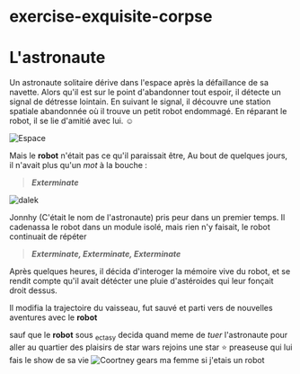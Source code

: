 # exercise-exquisite-corpse

# L'astronaute

Un astronaute solitaire dérive dans l'espace après la défaillance de sa navette. Alors qu'il est sur le point d'abandonner tout espoir, il détecte un signal de détresse lointain. En suivant le signal, il découvre une station spatiale abandonnée où il trouve un petit robot endommagé. En réparant le robot, il se lie d'amitié avec lui. :relaxed:

![Espace](https://media0.giphy.com/media/v1.Y2lkPTc5MGI3NjExd25jYjlrY2YwdzF5dG02MWxjZm56N2x0YW5hNW9hYzNhczZyNXR3YyZlcD12MV9pbnRlcm5hbF9naWZfYnlfaWQmY3Q9Zw/3o7buijTqhjxjbEqjK/giphy.gif)

Mais le **robot** n'était pas ce qu'il paraissait être,
Au bout de quelques jours, il n'avait plus qu'un *mot* à la bouche :
>***Exterminate***

![dalek](https://upload.wikimedia.org/wikipedia/commons/a/a6/Cardiff_Bay_-_Dalek_-_geograph.org.uk_-_5253753.jpg)

Jonnhy (C'était le nom de l'astronaute) pris peur dans un premier temps. 
Il cadenassa le robot dans un module isolé, mais rien n'y faisait, le robot continuait de répéter 
>***Exterminate, Exterminate, Exterminate***

Après quelques heures, il décida d'interoger la mémoire vive du robot, et se rendit compte qu'il avait détécter une pluie d'astéroides qui leur fonçait droit dessus. 

Il modifia la trajectoire du vaisseau, fut sauvé et parti vers de nouvelles aventures avec le **robot**

sauf que le **robot** sous <sub>ectasy</sub> decida quand meme de *tuer* l'astronaute pour aller au quartier des plaisirs de star wars rejoins une star :star: preaseuse qui lui fais le show de sa vie
![Coortney gears ma femme si j'etais un robot](https://media.tenor.com/zVH5RjgirAAAAAAC/ratchet-clank.gif)
